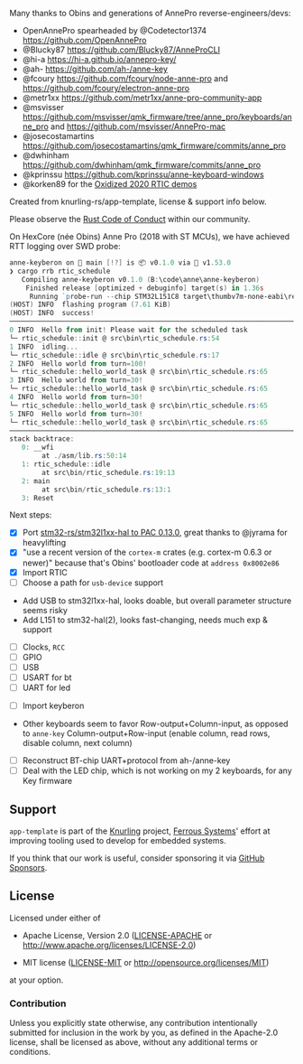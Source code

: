 Many thanks to Obins and generations of AnnePro reverse-engineers/devs:

- OpenAnnePro spearheaded by @Codetector1374 https://github.com/OpenAnnePro
- @Blucky87 https://github.com/Blucky87/AnneProCLI
- @hi-a https://hi-a.github.io/annepro-key/
- @ah- https://github.com/ah-/anne-key
- @fcoury https://github.com/fcoury/node-anne-pro and https://github.com/fcoury/electron-anne-pro
- @metr1xx https://github.com/metr1xx/anne-pro-community-app
- @msvisser https://github.com/msvisser/qmk_firmware/tree/anne_pro/keyboards/anne_pro and https://github.com/msvisser/AnnePro-mac
- @josecostamartins https://github.com/josecostamartins/qmk_firmware/commits/anne_pro
- @dwhinham https://github.com/dwhinham/qmk_firmware/commits/anne_pro
- @kprinssu https://github.com/kprinssu/anne-keyboard-windows
- @korken89 for the [Oxidized 2020 RTIC demos](https://github.com/korken89/oxidize2020-rtic/tree/master/examples)

Created from knurling-rs/app-template, license & support info below.

Please observe the [Rust Code of Conduct](https://www.rust-lang.org/policies/code-of-conduct) within our community.

On HexCore (née Obins) Anne Pro (2018 with ST MCUs), we have achieved RTT logging over SWD probe:

```powershell
anne-keyberon on  main [!?] is 📦 v0.1.0 via 🦀 v1.53.0
❯ cargo rrb rtic_schedule
   Compiling anne-keyberon v0.1.0 (B:\code\anne\anne-keyberon)
    Finished release [optimized + debuginfo] target(s) in 1.36s
     Running `probe-run --chip STM32L151C8 target\thumbv7m-none-eabi\release\rtic_schedule`
(HOST) INFO  flashing program (7.61 KiB)
(HOST) INFO  success!
────────────────────────────────────────────────────────────────────────────────
0 INFO  Hello from init! Please wait for the scheduled task
└─ rtic_schedule::init @ src\bin\rtic_schedule.rs:54
1 INFO  idling...
└─ rtic_schedule::idle @ src\bin\rtic_schedule.rs:17
2 INFO  Hello world from turn=100!
└─ rtic_schedule::hello_world_task @ src\bin\rtic_schedule.rs:65
3 INFO  Hello world from turn=30!
└─ rtic_schedule::hello_world_task @ src\bin\rtic_schedule.rs:65
4 INFO  Hello world from turn=30!
└─ rtic_schedule::hello_world_task @ src\bin\rtic_schedule.rs:65
5 INFO  Hello world from turn=30!
└─ rtic_schedule::hello_world_task @ src\bin\rtic_schedule.rs:65
────────────────────────────────────────────────────────────────────────────────
stack backtrace:
   0: __wfi
        at ./asm/lib.rs:50:14
   1: rtic_schedule::idle
        at src\bin/rtic_schedule.rs:19:13
   2: main
        at src\bin/rtic_schedule.rs:13:1
   3: Reset
```

Next steps:
- [x] Port [stm32-rs/stm32l1xx-hal to PAC 0.13.0](https://github.com/hdhoang/stm32l1xx-hal/tree/dev-crate-update-v0.13.0), great thanks to @jyrama for heavylifting
- [x] "use a recent version of the `cortex-m` crates (e.g. cortex-m 0.6.3 or newer)" because that's Obins' bootloader code at `address 0x8002e86`
- [x] Import RTIC
- [ ] Choose a path for `usb-device` support
* Add USB to stm32l1xx-hal, looks doable, but overall parameter structure seems risky
* Add L151 to stm32-hal(2), looks fast-changing, needs much exp & support
+ [ ] Clocks, `RCC`
+ [ ] GPIO
+ [ ] USB
+ [ ] USART for bt
+ [ ] UART for led
- [ ] Import keyberon
* Other keyboards seem to favor Row-output+Column-input, as opposed to `anne-key` Column-output+Row-input (enable column, read rows, disable column, next column)
- [ ] Reconstruct BT-chip UART+protocol from ah-/anne-key
- [ ] Deal with the LED chip, which is not working on my 2 keyboards, for any Key firmware

## Support

`app-template` is part of the [Knurling] project, [Ferrous Systems]' effort at
improving tooling used to develop for embedded systems.

If you think that our work is useful, consider sponsoring it via [GitHub
Sponsors].

## License

Licensed under either of

- Apache License, Version 2.0 ([LICENSE-APACHE](LICENSE-APACHE) or
  http://www.apache.org/licenses/LICENSE-2.0)

- MIT license ([LICENSE-MIT](LICENSE-MIT) or http://opensource.org/licenses/MIT)

at your option.

### Contribution

Unless you explicitly state otherwise, any contribution intentionally submitted
for inclusion in the work by you, as defined in the Apache-2.0 license, shall be
licensed as above, without any additional terms or conditions.

[Knurling]: https://knurling.ferrous-systems.com
[Ferrous Systems]: https://ferrous-systems.com/
[GitHub Sponsors]: https://github.com/sponsors/knurling-rs
